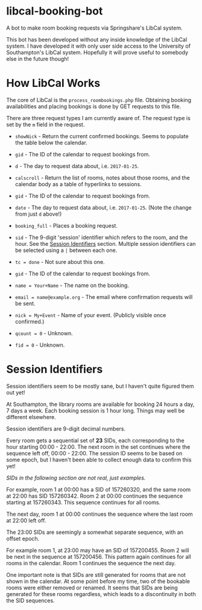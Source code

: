 # libcal-booking-bot
A bot to make room booking requests via Springshare's LibCal system.

This bot has been developed without any inside knowledge of the LibCal system. 
I have developed it with only user side access to the University of 
Southampton's LibCal system. Hopefully it will prove useful to somebody else 
in the future though!

# How LibCal Works

The core of LibCal is the `process_roombookings.php` file. Obtaining booking 
availabilities and placing bookings is done by GET requests to this file.

There are three request types I am currently aware of. The request type is set 
by the `m` field in the request.

* `showNick` - Return the current confirmed bookings. Seems to populate the 
table below the calendar.

 * `gid` - The ID of the calendar to request bookings from.
 * `d` - The day to request data about, i.e. `2017-01-25`.

* `calscroll` - Return the list of rooms, notes about those rooms, and the 
calendar body as a table of hyperlinks to sessions.

 * `gid` - The ID of the calendar to request bookings from.
 * `date` - The day to request data about, i.e. `2017-01-25`. (Note the change 
   from just `d` above!)

* `booking_full` - Places a booking request.
 * `sid` - The 9-digit 'session' identifier which refers to the room, and the 
   hour. See the [Session Identifiers](#session-identifiers) section. Multiple session 
   identifiers can be selected using a `|` between each one.
 * `tc = done` - Not sure about this one.
 * `gid` - The ID of the calendar to request bookings from.
 * `name = Your+Name` - The name on the booking.
 * `email = name@example.org` - The email where confirmation requests will be sent.
 * `nick = My+Event` - Name of your event. (Publicly visible once confirmed.)
 * `qcount = 0` - Unknown.
 * `fid = 0` - Unknown.

# Session Identifiers

Session identifiers seem to be mostly sane, but I haven't quite figured them out yet!

At Southampton, the library rooms are available for booking 24 hours a day, 7 
days a week. Each booking session is 1 hour long. Things may well be different 
elsewhere.

Session identifiers are 9-digit decimal numbers.

Every room gets a sequential set of **23** SIDs, each corresponding to the 
hour starting 00:00 - 22:00. The next room in the set continues where the 
sequence left off, 00:00 - 22:00. The session ID seems to be based on some 
epoch, but I haven't been able to collect enough data to confirm this yet!

*SIDs in the following section are not real, just examples.*

For example, room 1 at 00:00 has a SID of 157260320, and the same room at 
22:00 has SID 157260342. Room 2 at 00:00 continues the sequence starting at 
157260343. This sequence continues for all rooms.

The next day, room 1 at 00:00 continues the sequence where the last room at 
22:00 left off.

The 23:00 SIDs are seemingly a somewhat separate sequence, with an offset 
epoch.

For example room 1, at 23:00 may have an SID of 157200455. Room 2 will be next 
in the sequence at 157200456. This pattern again continues for all rooms in 
the calendar. Room 1 continues the sequence the next day.

One important note is that SIDs are still generated for rooms that are not 
shown in the calendar. At some point before my time, two of the bookable rooms 
were either removed or renamed. It seems that SIDs are being generated for 
these rooms regardless, which leads to a discontinuity in both the SID 
sequences.

